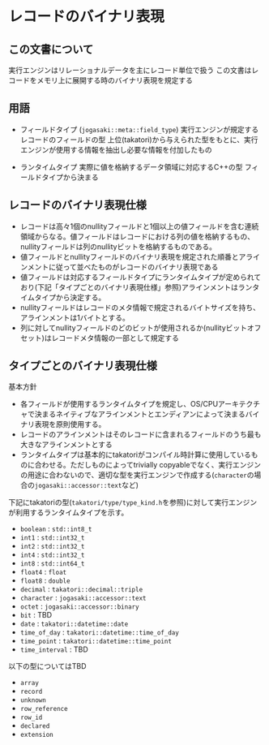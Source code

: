 # レコードのバイナリ表現

## この文書について

実行エンジンはリレーショナルデータを主にレコード単位で扱う
この文書はレコードをメモリ上に展開する時のバイナリ表現を規定する

## 用語

* フィールドタイプ (`jogasaki::meta::field_type`)
実行エンジンが規定するレコードのフィールドの型
上位(takatori)から与えられた型をもとに、実行エンジンが使用する情報を抽出し必要な情報を付加したもの

* ランタイムタイプ
実際に値を格納するデータ領域に対応するC++の型
フィールドタイプから決まる

## レコードのバイナリ表現仕様

* レコードは高々1個のnullityフィールドと1個以上の値フィールドを含む連続領域からなる。値フィールドはレコードにおける列の値を格納するもの、nullityフィールドは列のnullityビットを格納するものである。
* 値フィールドとnullityフィールドのバイナリ表現を規定された順番とアラインメントに従って並べたものがレコードのバイナリ表現である
* 値フィールドは対応するフィールドタイプにランタイムタイプが定められており(下記「タイプごとのバイナリ表現仕様」参照)アラインメントはランタイムタイプから決定する。
* nullityフィールドはレコードのメタ情報で規定されるバイトサイズを持ち、アラインメントは1バイトとする。
* 列に対してnullityフィールドのどのビットが使用されるか(nullityビットオフセット)はレコードメタ情報の一部として規定する

## タイプごとのバイナリ表現仕様

基本方針
  * 各フィールドが使用するランタイムタイプを規定し、OS/CPUアーキテクチャで決まるネイティブなアラインメントとエンディアンによって決まるバイナリ表現を原則使用する。
  * レコードのアラインメントはそのレコードに含まれるフィールドのうち最も大きなアラインメントとする
  * ランタイムタイプは基本的にtakatoriがコンパイル時計算に使用しているものに合わせる。ただしものによってtrivially copyableでなく、実行エンジンの用途に合わないので、適切な型を実行エンジンで作成する(`character`の場合の`jogasaki::accessor::text`など)

下記にtakatoriの型(`takatori/type/type_kind.h`を参照)に対して実行エンジンが利用するランタイムタイプを示す。

* `boolean` : `std::int8_t`
* `int1` : `std::int32_t`
* `int2` : `std::int32_t`
* `int4` : `std::int32_t`
* `int8` : `std::int64_t`
* `float4` : `float`
* `float8` : `double`
* `decimal` : `takatori::decimal::triple`
* `character` : `jogasaki::accessor::text`
* `octet` : `jogasaki::accessor::binary`
* `bit` : TBD
* `date` : `takatori::datetime::date`
* `time_of_day` : `takatori::datetime::time_of_day`
* `time_point` : `takatori::datetime::time_point`
* `time_interval` : TBD

以下の型についてはTBD
* `array`
* `record`
* `unknown`
* `row_reference`
* `row_id`
* `declared`
* `extension`
